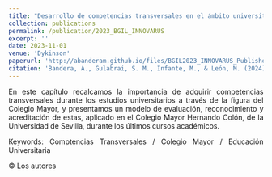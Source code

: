 ```yaml
---
title: "Desarrollo de competencias transversales en el ámbito universitario: Seguimiento y certificación en el Colegio Mayor Hernando Colón"
collection: publications
permalink: /publication/2023_BGIL_INNOVARUS
excerpt: ''
date: 2023-11-01
venue: 'Dykinson'
paperurl: 'http://abanderam.github.io/files/BGIL2023_INNOVARUS_Published.pdf'
citation: 'Bandera, A., Gulabrai, S. M., Infante, M., & León, M. (2024). Desarrollo de competencias transversales en el ámbito universitario: seguimiento y certificación en el Colegio mayor Hernando Colón. In Enseñanza e innovación educativa en el ámbito universitario (pp. 187-197). Dykinson.'
---
```


<div style="text-align: justify">
<p>En este capítulo recalcamos la importancia de adquirir competencias transversales durante los estudios universitarios a través de la figura del Colegio Mayor, y presentamos un modelo de evaluación, reconocimiento y acreditación de estas, aplicado en el Colegio Mayor Hernando Colón, de la Universidad de Sevilla, durante los últimos cursos académicos.</p>

<p>Keywords: Comptencias Transversales / Colegio Mayor / Educación Universitaria</p>

<p>© Los autores</p>
</div>
